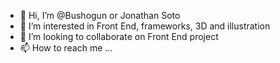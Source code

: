 - 👋 Hi, I’m @Bushogun or Jonathan Soto
- 👀 I’m interested in Front End, frameworks, 3D and illustration
- 💞️ I’m looking to collaborate on Front End project
- 📫 How to reach me ...

<!---
Bushogun/Bushogun is a ✨ special ✨ repository because its `README.md` (this file) appears on your GitHub profile.
You can click the Preview link to take a look at your changes.
--->
